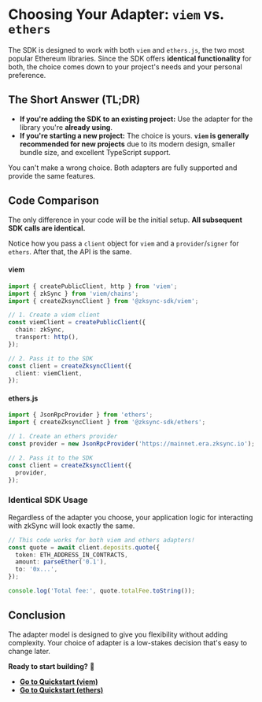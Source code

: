 # Choosing Your Adapter: `viem` vs. `ethers`

The SDK is designed to work with both `viem` and `ethers.js`, the two most popular Ethereum libraries. Since the SDK offers **identical functionality** for both, the choice comes down to your project's needs and your personal preference.

## The Short Answer (TL;DR)

- **If you're adding the SDK to an existing project:** Use the adapter for the library you're **already using**.
- **If you're starting a new project:** The choice is yours. **`viem` is generally recommended for new projects** due to its modern design, smaller bundle size, and excellent TypeScript support.

You can't make a wrong choice. Both adapters are fully supported and provide the same features.

## Code Comparison

The only difference in your code will be the initial setup. **All subsequent SDK calls are identical.**

Notice how you pass a `client` object for `viem` and a `provider`/`signer` for `ethers`. After that, the API is the same.

#### **viem**

```ts
import { createPublicClient, http } from 'viem';
import { zkSync } from 'viem/chains';
import { createZksyncClient } from '@zksync-sdk/viem';

// 1. Create a viem client
const viemClient = createPublicClient({
  chain: zkSync,
  transport: http(),
});

// 2. Pass it to the SDK
const client = createZksyncClient({
  client: viemClient,
});
```

#### **ethers.js**

```ts
import { JsonRpcProvider } from 'ethers';
import { createZksyncClient } from '@zksync-sdk/ethers';

// 1. Create an ethers provider
const provider = new JsonRpcProvider('https://mainnet.era.zksync.io');

// 2. Pass it to the SDK
const client = createZksyncClient({
  provider,
});
```

### Identical SDK Usage

Regardless of the adapter you choose, your application logic for interacting with zkSync will look exactly the same.

```ts
// This code works for both viem and ethers adapters!
const quote = await client.deposits.quote({
  token: ETH_ADDRESS_IN_CONTRACTS,
  amount: parseEther('0.1'),
  to: '0x...',
});

console.log('Total fee:', quote.totalFee.toString());
```

## Conclusion

The adapter model is designed to give you flexibility without adding complexity. Your choice of adapter is a low-stakes decision that's easy to change later.

**Ready to start building?** 🚀

- [**Go to Quickstart (viem)**]()
- [**Go to Quickstart (ethers)**]()
